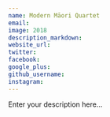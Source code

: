 ```yaml
---
name: Modern Māori Quartet
email:
image: 2018
description_markdown:
website_url:
twitter:
facebook:
google_plus:
github_username:
instagram:
---
```


Enter your description here...
